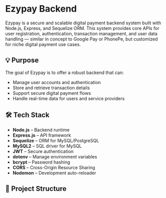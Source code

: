 # Ezypay Backend

Ezypay is a secure and scalable digital payment backend system built with Node.js, Express, and Sequelize ORM. This system provides core APIs for user registration, authentication, transaction management, and user data handling — similar in concept to Google Pay or PhonePe, but customized for niche digital payment use cases.

## 💡 Purpose

The goal of Ezypay is to offer a robust backend that can:
- Manage user accounts and authentication
- Store and retrieve transaction details
- Support secure digital payment flows
- Handle real-time data for users and service providers


## 🛠️ Tech Stack

- **Node.js** – Backend runtime
- **Express.js** – API framework
- **Sequelize** – ORM for MySQL/PostgreSQL
- **MySQL2** – SQL driver for MySQL
- **JWT** – Secure authentication
- **dotenv** – Manage environment variables
- **bcrypt** – Password hashing
- **CORS** – Cross-Origin Resource Sharing
- **Nodemon** – Development auto-reloader

## 📁 Project Structure


